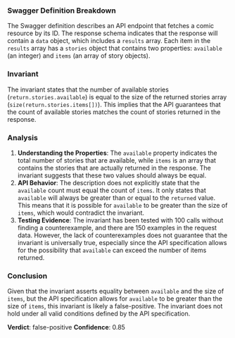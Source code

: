 ### Swagger Definition Breakdown
The Swagger definition describes an API endpoint that fetches a comic resource by its ID. The response schema indicates that the response will contain a `data` object, which includes a `results` array. Each item in the `results` array has a `stories` object that contains two properties: `available` (an integer) and `items` (an array of story objects).

### Invariant
The invariant states that the number of available stories (`return.stories.available`) is equal to the size of the returned stories array (`size(return.stories.items[])`). This implies that the API guarantees that the count of available stories matches the count of stories returned in the response.

### Analysis
1. **Understanding the Properties**: The `available` property indicates the total number of stories that are available, while `items` is an array that contains the stories that are actually returned in the response. The invariant suggests that these two values should always be equal.
2. **API Behavior**: The description does not explicitly state that the `available` count must equal the count of `items`. It only states that `available` will always be greater than or equal to the `returned` value. This means that it is possible for `available` to be greater than the size of `items`, which would contradict the invariant.
3. **Testing Evidence**: The invariant has been tested with 100 calls without finding a counterexample, and there are 150 examples in the request data. However, the lack of counterexamples does not guarantee that the invariant is universally true, especially since the API specification allows for the possibility that `available` can exceed the number of items returned.

### Conclusion
Given that the invariant asserts equality between `available` and the size of `items`, but the API specification allows for `available` to be greater than the size of `items`, this invariant is likely a false-positive. The invariant does not hold under all valid conditions defined by the API specification. 

**Verdict**: false-positive
**Confidence**: 0.85
